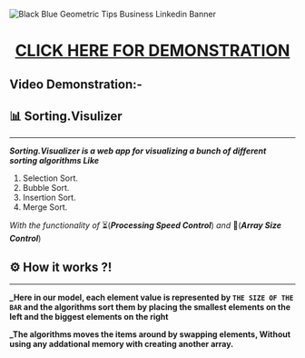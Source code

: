 ![Black Blue Geometric Tips Business Linkedin Banner](https://user-images.githubusercontent.com/97794108/175562392-ed329637-577e-4c57-ac43-f38f1a0c0561.png)

<h1  align="center"><a href ="" color="red">CLICK HERE FOR DEMONSTRATION </a></h1>


## Video Demonstration:-

## 📊 Sorting.Visulizer
--------------------

**_Sorting.Visualizer is a web app for visualizing a bunch of different sorting algorithms Like_**
1. Selection Sort.
2. Bubble Sort.
3. Insertion Sort.
4. Merge Sort.


_With the functionality of_ ⏳(**_Processing Speed Control_**)  _and_   📏(**_Array Size Control_**)
## ⚙ How it works ?!
-------------------
**_Here in our model, each element value is represented by ```THE SIZE OF THE BAR``` and the algorithms sort them by placing the smallest elements on the left and the biggest elements on the right**

**_The algorithms moves the items around by swapping elements, Without using any addational memory with creating another array.**
